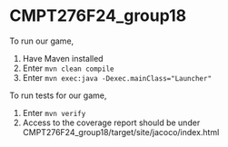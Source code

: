 # CMPT276F24_group18
To run our game, <br/>
1. Have Maven installed
2. Enter ```mvn clean compile```
3. Enter ```mvn exec:java -Dexec.mainClass="Launcher"```

To run tests for our game, <br/>
1. Enter ```mvn verify```
2. Access to the coverage report should be under CMPT276F24_group18/target/site/jacoco/index.html
